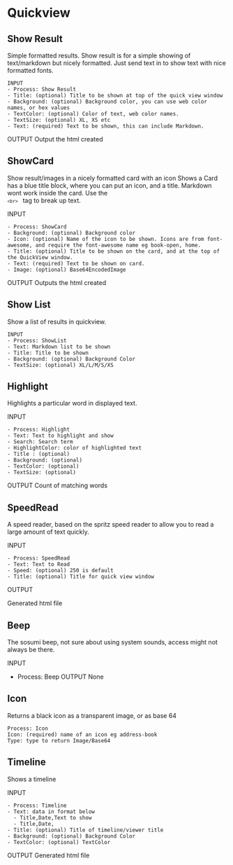 # Quickview

## Show Result
Simple formatted results. Show result is for a simple showing of text/markdown but nicely formatted. Just send text in to show text with nice formatted fonts.
```
INPUT
- Process: Show Result
- Title: (optional) Title to be shown at top of the quick view window
- Background: (optional) Background color, you can use web color names, or hex values
- TextColor: (optional) Color of text, web color names.
- TextSize: (optional) XL, XS etc
- Text: (required) Text to be shown, this can include Markdown.
```
OUTPUT
Output the html created

## ShowCard 
Show result/images in a nicely formatted card with an icon
Shows a Card has a blue title block, where you can put an icon, and a title. Markdown wont work inside the card. Use the <code> ```<br>``` </code> tag to break up text. 

INPUT
```
- Process: ShowCard
- Background: (optional) Background color
- Icon: (optional) Name of the icon to be shown. Icons are from font-awesome, and require the font-awesome name eg book-open, home.
- Title: (optional) Title to be shown on the card, and at the top of the QuickView window.
- Text: (required) Text to be shown on card.
- Image: (optional) Base64EncodedImage
```
OUTPUT
Outputs the html created


## Show List
Show a list of results in quickview.
```
INPUT
- Process: ShowList
- Text: Markdown list to be shown
- Title: Title to be shown
- Background: (optional) Background Color
- TextSize: (optional) XL/L/M/S/XS
```

## Highlight
Highlights a particular word in displayed text.

INPUT
```
- Process: Highlight
- Text: Text to highlight and show
- Search: Search term
- HighlightColor: color of highlighted text
- Title : (optional) 
- Background: (optional)
- TextColor: (optional)
- TextSize: (optional) 
```

OUTPUT
Count of matching words

## SpeedRead
A speed reader, based on the spritz speed reader to allow you to read a large amount of text quickly.

INPUT
```
- Process: SpeedRead
- Text: Text to Read
- Speed: (optional) 250 is default
- Title: (optional) Title for quick view window
```
OUTPUT

Generated html file


## Beep 
The sosumi beep, not sure about using system sounds, access might not always be there.

INPUT
- Process: Beep
OUTPUT
None

## Icon
Returns a black icon as a transparent image, or as base 64

```
Process: Icon
Icon: (required) name of an icon eg address-book
Type: type to return Image/Base64
```


## Timeline
Shows a timeline

INPUT
```
- Process: Timeline
- Text: data in format below
  - Title,Date,Text to show
  - Title,Date,
- Title: (optional) Title of timeline/viewer title
- Background: (optional) Background Color
- TextColor: (optional) TextColor
```

OUTPUT
Generated html file
